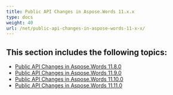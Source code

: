 ```yaml
---
title: Public API Changes in Aspose.Words 11.x.x
type: docs
weight: 40
url: /net/public-api-changes-in-aspose-words-11-x-x/
---
```


## This section includes the following topics: 

- [Public API Changes in Aspose.Words 11.8.0](/words/net/public-api-changes-in-aspose-words-11-8-0/)
- [Public API Changes in Aspose.Words 11.9.0](/words/net/public-api-changes-in-aspose-words-11-9-0/)
- [Public API Changes in Aspose.Words 11.10.0](/words/net/public-api-changes-in-aspose-words-11-10-0/)
- [Public API Changes in Aspose.Words 11.11.0](/words/net/public-api-changes-in-aspose-words-11-11-0/)
